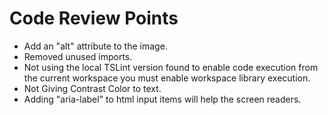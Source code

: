 # Code Review Points

- Add an \"alt\" attribute to the image.
- Removed unused imports.
- Not using the local TSLint version found to enable code execution from the current workspace you must enable workspace library execution.
- Not Giving Contrast Color to text.
- Adding "aria-label" to html input items will help the screen readers.